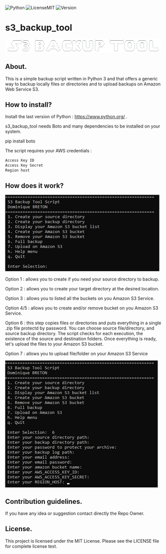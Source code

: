 ![Python](https://img.shields.io/badge/python-3.9.5-red) ![LicenseMIT](https://img.shields.io/badge/license-MIT-brightgreen) ![Version](https://img.shields.io/badge/version-1.0-orange) 

# s3_backup_tool

![Logo](/image/Sans%20titre2.png?raw=true)

## About.

This is a simple backup script written in Python 3 and that offers a generic way to backup locally files or directories and to upload backups on Amazon Web Service S3.

## How to install?

Install the last version of Python : https://www.python.org/ .

s3_backup_tool needs Boto and many dependencies to be installed on your system.

pip install boto


The script requires your AWS credentials :

    Access Key ID 
    Access Key Secret
    Region host


## How does it work?

![Launcher](/image/Sans%20titre.png?raw=true)

Option 1 : allows you to create if you need your source directory to backup.

Option 2 : allows you to create your target directory at the desired location.

Option 3 : allows you to listed all the buckets on you Amazon S3 Service.

Option 4/5 : allows you to create and/or remove bucket on you Amazon S3 Service.

Option 6 : this step copies files or directories and puts everything in a single .zip file protectd by password. You can choose source file/directory, and source                backup directory. The script checks for each execution, the existence of the source and destination folders.
           Once everything is ready, let's upload the files to your Amazon S3 bucket.
           
Option 7 : allows you to upload file/folder on your Amazon S3 Service

![Choice](/image/Sans%20titre1.png?raw=true)


## Contribution guidelines.

If you have any idea or suggestion contact directly the Repo Owner.

## License.

This project is licensed under the MIT License. Please see the LICENSE file for complete license text.

